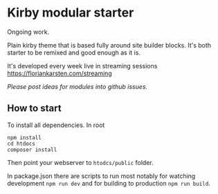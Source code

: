 # Kirby modular starter
Ongoing work.

Plain kirby theme that is based fully around site builder blocks. It's both starter to be remixed and good enough as it is.

It's developed every week live in streaming sessions https://floriankarsten.com/streaming

*Please post ideas for modules into github issues.*

## How to start
To install all dependencies. In root
```
npm install
cd htdocs
composer install
```

Then point your webserver to ```htodcs/public``` folder.

In package.json there are scripts to run most notably for watching development ```npm run dev``` and for building to production ```npm run build```.
